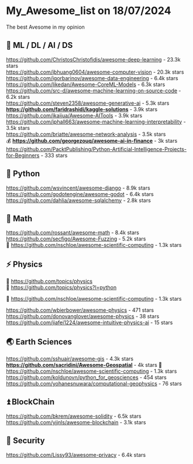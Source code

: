 # My_Awesome_list on 18/07/2024                   
The best Avesome in my opinion                           

## 🚗 ML / DL / AI / DS                    
https://github.com/ChristosChristofidis/awesome-deep-learning -  23.3k stars                    
https://github.com/jbhuang0604/awesome-computer-vision  - 20.3k stars                   
https://github.com/igorbarinov/awesome-data-engineering - 6.4k stars           
https://github.com/likedan/Awesome-CoreML-Models - 6.3k stars                
https://github.com/src-d/awesome-machine-learning-on-source-code -  6.2k stars     
https://github.com/steven2358/awesome-generative-ai -  5.3k stars     
**https://github.com/faridrashidi/kaggle-solutions** - 3.9k stars                   
https://github.com/ikaijua/Awesome-AITools - 3.9k stars                   
https://github.com/jphall663/awesome-machine-learning-interpretability -  3.5k stars            
https://github.com/briatte/awesome-network-analysis - 3.5k stars                   
💰 **https://github.com/georgezouq/awesome-ai-in-finance** -  3k stars                       
https://github.com/PacktPublishing/Python-Artificial-Intelligence-Projects-for-Beginners -  333 stars              

## 🐍 Python            
https://github.com/wsvincent/awesome-django - 8.9k stars
https://github.com/godotengine/awesome-godot - 6.4k stars                 
https://github.com/dahlia/awesome-sqlalchemy -  2.8k stars                                                 

## 📝 Math 
https://github.com/rossant/awesome-math - 8.4k stars           
https://github.com/secfigo/Awesome-Fuzzing - 5.2k stars             
🚩 https://github.com/nschloe/awesome-scientific-computing - 1.3k stars                  

## ⚡ Physics
💜 https://github.com/topics/physics                     
💜 https://github.com/topics/physics?l=python                     

🚩 https://github.com/nschloe/awesome-scientific-computing - 1.3k stars                  

https://github.com/wbierbower/awesome-physics -  471 stars                   
https://github.com/donovanglover/awesome-physics -  38 stars       
https://github.com/jiafei1224/awesome-intuitive-physics-ai - 15 stars                



## 🌏 Earth Sciences                 
https://github.com/sshuair/awesome-gis -  4.3k stars           
**https://github.com/sacridini/Awesome-Geospatial** - 4k stars
🚩 https://github.com/nschloe/awesome-scientific-computing - 1.3k stars                  
https://github.com/koldunovn/python_for_geosciences -  454 stars            
https://github.com/yohanesnuwara/computational-geophysics -  76 stars                  

## ⏫ BlockChain
https://github.com/bkrem/awesome-solidity -  6.5k stars     
https://github.com/yjjnls/awesome-blockchain - 3.1k stars 

## 🗿 Security
https://github.com/Lissy93/awesome-privacy - 6.4k stars                      
